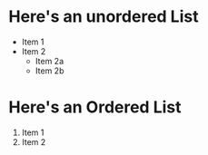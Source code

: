 # Here's an unordered List
* Item 1
* Item 2
  * Item 2a
  * Item 2b

# Here's an Ordered List
1. Item 1
2. Item 2

